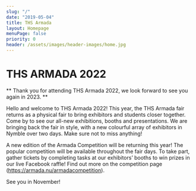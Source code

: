 ```yaml
---
slug: "/"
date: "2019-05-04"
title: THS Armada
layout: Homepage
menuPage: false
priority: 0
header: /assets/images/header-images/home.jpg
---
```


# THS ARMADA 2022
** Thank you for attending THS Armada 2022, we look forward to see you again in 2023. **

<div class="info-border-box">

Hello and welcome to THS Armada 2022! This year, the THS Armada fair returns as a physical fair to bring exhibitors and students closer together. Come by to see our all-new exhibitions, booths and presentations. We are bringing back the fair in style, with a new colourful array of exhibitors in Nymble over two days. Make sure not to miss anything! 

A new edition of the Armada Competition will be returning this year! The popular competition will be available throughout the fair days. To take part, gather tickets by completing tasks at our exhibitors’ booths to win prizes in our live Facebook raffle! Find out more on the competition page (https://armada.nu/armadacompetition).

See you in November!

</div>

<br/>